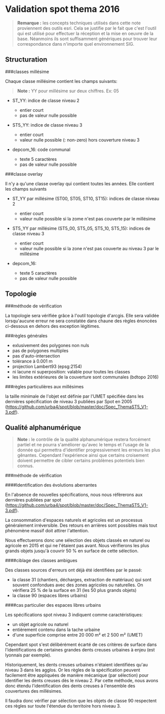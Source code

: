 Validation spot thema 2016
=
> **Remarque :** les concepts techniques utilisés dans cette note proviennent des outils esri. Cela se justifie par le fait que c'est l'outil qui est utilisé pour effectuer la réception et la mise en oeuvre de la base. Néanmoins ils sont suffisamment génériques pour trouver leur correspondance dans n'importe quel environnement SIG.

Structuration
-
###classes millésime

Chaque classe millésime contient les champs suivants:

> **Note :** YY pour millésime sur deux chiffres. Ex: 05

- ST_YY: indice de classe niveau 2
  - entier court
  - pas de valeur nulle possible
  
- ST5_YY: indice de classe niveau 3
  - entier court
  - valeur nulle possible (<Null>: non-zero) hors couverture niveau 3
  
- depcom_16: code communal
  - texte 5 caractères
  - pas de valeur nulle possible

###classe overlay

Il n'y a qu'une classe overlay qui contient toutes les années. Elle contient les champs suivants

- ST_YY par millésime (ST00, ST05, ST10, ST15): indices de classe niveau 2
  - entier court
  - valeur nulle possible si la zome n'est pas couverte par le millésime
  
- ST5_YY par millésime (ST5_00, ST5_05, ST5_10, ST5_15): indices de classe niveau 3
  - entier court 
  - valeur nulle possible si la zone n'est pas couverte au niveau 3 par le millésime
  
- depcom_16:
  - texte 5 caractères
  - pas de valeur nulle possible

Topologie
-
###méthode de vérification

La topologie sera vérifiée grâce à l'outil topologie d'arcgis. Elle sera validée lorsqu'aucune erreur ne sera constatée dans chaune des règles énoncées ci-dessous en dehors des exception légitimes.

###règles générales

- exlusivement des polygones non nuls
- pas de polygones multiples
- pas d'auto-intersection
- tolérance à 0.001 m
- projection Lambert93 (epsg:2154)
- ni lacune ni superposition: valable pour toutes les classes
- les limites extérieures de la couverture sont communales (bdtopo 2016)

###règles particulières aux millésimes

la taille minimale de l'objet est définie par l'UMET spécifiée dans les dernières spécification de niveau 3 publiées par Spot en 2005 (https://github.com/urba4/spot/blob/master/doc/Spec_ThemaST5_V1-3.pdf).

Qualité alphanumérique
-
> **Note :** le contrôle de la qualité alphanumérique restera forcément partiel et ne pourra s'améliorer qu'avec le temps et l'usage de la donnée qui permettra d'identifier progressivement les erreurs les plus gênantes. Cependant l'expérience ainsi que certains croisement doivent permettre de cibler certains problèmes potentiels bien connus.

###méthode de vérification

####Identification des évolutions aberrantes

En l'absence de nouvelles spécifications, nous nous réfèrerons aux dernières publiées par spot (https://github.com/urba4/spot/blob/master/doc/Spec_ThemaST5_V1-3.pdf).

La consommation d'espaces naturels et agricoles est un processus généralement irréversible. Des retours en arrières sont possibles mais tout phénomène massif doit attirer l'attention.

Nous effectuerons donc une sélection des objets classés en naturel ou agricole en 2015 et qui ne l'étaient pas avant. Nous vérifierons les plus grands objets jusqu'à couvrir 50 % en surface de cette sélection. 

####ciblage des classes ambigues

Des classes sources d'erreurs ont déjà été identifiées par le passé:

- la classe 31 (chantiers, décharges, extraction de matériaux) qui sont souvent confondues avec des zones agricoles ou naturelles. On vérifiera 25 % de la surface en 31 (les 50 plus grands objets)
- la classe 90 (espaces libres urbains) 

####cas particulier des espaces libres urbains

Les spécifications spot niveau 3 indiquent comme caractéristiques:
- un objet agricole ou naturel
- entièrement contenu dans la tache urbaine
- d'une superficie comprise entre 20 000 m² et 2 500 m² (UMET)

Cependant spot s'est délibérément écarté de ces critères de surface dans l'identifications de certaines grandes dents creuses urbaines à enjeu (est lyonnais par exemple).

Historiquement, les dents creuses urbaines n'étaient identifiées qu'au niveau 3 dans les agglos. Or les règles de la spécification peuvent facilement être appliquées de manière mécanique (par sélection) pour identifier les dents creuses dès le niveau 2. Par cette méthode, nous avons donc étendu l'identification des dents creuses à l'ensemble des couvertures des millésimes.

Il faudra donc vérifier par sélection que les objets de classe 90 respectent ces règles sur toute l'étendue du territoire hors niveau 3.

